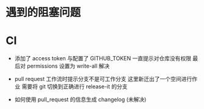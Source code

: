 # 遇到的阻塞问题

# CI

- 添加了 access token 与配置了 GITHUB_TOKEN 一直提示对仓库没有权限 最后对 permissions 设置为 write-all 解决

- pull request 工作流时提示分支不是可工作分支 这里新迁出了一个空间进行作业 需要将 git 切换到正确进行 release-it 的分支

- 如何使用 pull_request 的信息生成 changelog (未解决)

